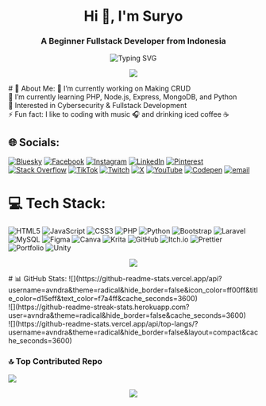 <h1 align="center">Hi 👋, I'm Suryo</h1>
<h3 align="center">A Beginner Fullstack Developer from Indonesia</h3>

<p align="center">
  <img src="https://readme-typing-svg.herokuapp.com?font=Fira+Code&weight=500&size=24&pause=1000&color=09F7F7&center=true&vCenter=true&width=435&lines=Welcome+to+my+Profile!;Chill+While+Coding!;Still+Learning+Something+New+Like+Python." alt="Typing SVG" />
</p>
<p align="center">
  <img src="https://capsule-render.vercel.app/api?type=rect&color=gradient&customColorList=7F00FF,F797FF,E100FF&height=4&section=header"/>
</p>
# 💫 About Me:
🔭 I’m currently working on Making CRUD<br>
🌱 I’m currently learning PHP, Node.js, Express, MongoDB, and Python<br>
🧠 Interested in Cybersecurity & Fullstack Development<br>
⚡ Fun fact: I like to coding with music 🎧 and drinking iced coffee ☕️


## 🌐 Socials:
[![Bluesky](https://img.shields.io/badge/bluesky-0285FF?style=for-the-badge&logo=bluesky&logoColor=%23FFFFFF)](https://bsky.app/profile/#) 
[![Facebook](https://img.shields.io/badge/Facebook-%231877F2.svg?logo=Facebook&logoColor=white)](https://facebook.com/#) 
[![Instagram](https://img.shields.io/badge/Instagram-%23E4405F.svg?logo=Instagram&logoColor=white)](https://instagram.com/__suryo__) 
[![LinkedIn](https://img.shields.io/badge/LinkedIn-%230077B5.svg?logo=linkedin&logoColor=white)](https://linkedin.com/in/#) 
[![Pinterest](https://img.shields.io/badge/Pinterest-%23E60023.svg?logo=Pinterest&logoColor=white)](https://pinterest.com/#) 
[![Stack Overflow](https://img.shields.io/badge/-Stackoverflow-FE7A16?logo=stack-overflow&logoColor=white)](https://stackoverflow.com/users/#) 
[![TikTok](https://img.shields.io/badge/TikTok-%23000000.svg?logo=TikTok&logoColor=white)](https://tiktok.com/@#) 
[![Twitch](https://img.shields.io/badge/Twitch-%239146FF.svg?logo=Twitch&logoColor=white)](https://twitch.tv/#) 
[![X](https://img.shields.io/badge/X-black.svg?logo=X&logoColor=white)](https://x.com/#) 
[![YouTube](https://img.shields.io/badge/YouTube-%23FF0000.svg?logo=YouTube&logoColor=white)](https://youtube.com/@#) 
[![Codepen](https://img.shields.io/badge/Codepen-000000?logo=codepen&logoColor=white)](https://codepen.io/#) 
[![email](https://img.shields.io/badge/Email-D14836?logo=gmail&logoColor=white)](mailto:suryodewo8@gmail.com) 


# 💻 Tech Stack:
![HTML5](https://img.shields.io/badge/html5-%23E34F26.svg?style=for-the-badge&logo=html5&logoColor=white) 
![JavaScript](https://img.shields.io/badge/javascript-%23323330.svg?style=for-the-badge&logo=javascript&logoColor=%23F7DF1E) 
![CSS3](https://img.shields.io/badge/css3-%231572B6.svg?style=for-the-badge&logo=css3&logoColor=white) 
![PHP](https://img.shields.io/badge/php-%23777BB4.svg?style=for-the-badge&logo=php&logoColor=white) 
![Python](https://img.shields.io/badge/python-3670A0?style=for-the-badge&logo=python&logoColor=ffdd54) 
![Bootstrap](https://img.shields.io/badge/bootstrap-%238511FA.svg?style=for-the-badge&logo=bootstrap&logoColor=white) 
![Laravel](https://img.shields.io/badge/laravel-%23FF2D20.svg?style=for-the-badge&logo=laravel&logoColor=white) 
![MySQL](https://img.shields.io/badge/mysql-4479A1.svg?style=for-the-badge&logo=mysql&logoColor=white) 
![Figma](https://img.shields.io/badge/figma-%23F24E1E.svg?style=for-the-badge&logo=figma&logoColor=white) 
![Canva](https://img.shields.io/badge/Canva-%2300C4CC.svg?style=for-the-badge&logo=Canva&logoColor=white) 
![Krita](https://img.shields.io/badge/Krita-203759?style=for-the-badge&logo=krita&logoColor=EEF37B) 
![GitHub](https://img.shields.io/badge/github-%23121011.svg?style=for-the-badge&logo=github&logoColor=white) 
![Itch.io](https://img.shields.io/badge/Itch-%23FF0B34.svg?style=for-the-badge&logo=Itch.io&logoColor=white) 
![Prettier](https://img.shields.io/badge/prettier-%23F7B93E.svg?style=for-the-badge&logo=prettier&logoColor=black) 
![Portfolio](https://img.shields.io/badge/Portfolio-%23000000.svg?style=for-the-badge&logo=firefox&logoColor=#FF7139) 
![Unity](https://img.shields.io/badge/unity-%23000000.svg?style=for-the-badge&logo=unity&logoColor=white) 
<p align="center">
  <img src="https://capsule-render.vercel.app/api?type=rect&color=gradient&customColorList=7F00FF,F797FF,E100FF&height=4&section=header"/>
</p>
# 📊 GitHub Stats:
![](https://github-readme-stats.vercel.app/api?username=avndra&theme=radical&hide_border=false&icon_color=ff00ff&title_color=d15eff&text_color=f7a4ff&cache_seconds=3600)<br/>
![](https://github-readme-streak-stats.herokuapp.com?user=avndra&theme=radical&hide_border=false&cache_seconds=3600)<br/>
![](https://github-readme-stats.vercel.app/api/top-langs/?username=avndra&theme=radical&hide_border=false&layout=compact&cache_seconds=3600)

### 🔝 Top Contributed Repo
![](https://github-contributor-stats.vercel.app/api?username=avndra&limit=5&theme=midnight_purple&combine_all_yearly_contributions=true)

<p align="center">
  <img src="https://capsule-render.vercel.app/api?type=waving&color=7F00FF&height=140&section=footer&animation=twinkling"/>
</p>


<!-- Proudly crafted by AVNDRA ⚡ with coffee and pixels -->
